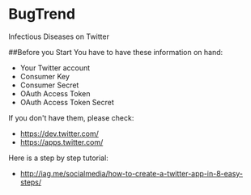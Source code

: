 # BugTrend
Infectious Diseases on Twitter

##Before you Start
You have to have these information on hand: 
* Your Twitter account
* Consumer Key
* Consumer Secret
* OAuth Access Token 
* OAuth Access Token Secret

If you don't have them, please check: 
* https://dev.twitter.com/
* https://apps.twitter.com/

Here is a step by step tutorial:
* http://iag.me/socialmedia/how-to-create-a-twitter-app-in-8-easy-steps/
